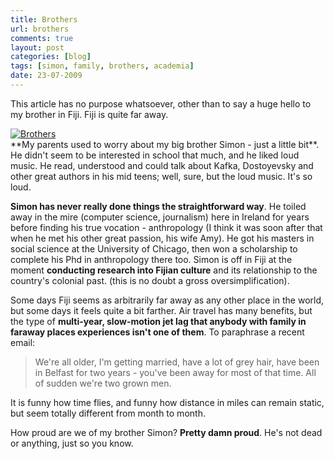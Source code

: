 ```yaml
---
title: Brothers
url: brothers
comments: true
layout: post
categories: [blog]
tags: [simon, family, brothers, academia]
date: 23-07-2009
---
```

<p class="intro">This article has no purpose whatsoever, other than to say a huge hello to my brother in Fiji. Fiji is quite far away.</p>
<a href="http://www.flickr.com/photos/paulmmay/2328279109/" title="Brothers by paulmmay, on Flickr"><img src="http://farm4.static.flickr.com/3134/2328279109_6c1a30ed62.jpg" class="flickr" alt="Brothers" /></a><br />
**My parents used to worry about my big brother Simon - just a little bit**. He didn't seem to be interested in school that much, and he liked loud music. He read, understood and could talk about Kafka, Dostoyevsky and other great authors in his mid teens; well, sure, but the loud music. It's so loud.

**Simon has never really done things the straightforward way**. He toiled away in the mire (computer science, journalism) here in Ireland for years before finding his true vocation - anthropology (I think it was soon after that when he met his other great passion, his wife Amy). He got his masters in social science at the University of Chicago, then won a scholarship to complete his Phd in anthropology there too. Simon is off in Fiji at the moment **conducting research into Fijian culture** and its relationship to the country's colonial past. (this is no doubt a gross oversimplification).

Some days Fiji seems as arbitrarily far away as any other place in the world, but some days it feels quite a bit farther. Air travel has many benefits, but the type of **multi-year, slow-motion jet lag that anybody with family in faraway places experiences isn't one of them**. To paraphrase a recent email:

<blockquote>We're all older, I'm getting married, have a lot of grey hair, have been in Belfast for two years - you've been away for most of that time. All of sudden we're two grown men.
</blockquote>

It is funny how time flies, and funny how distance in miles can remain static, but seem totally different from month to month. 

How proud are we of my brother Simon? **Pretty damn proud**. He's not dead or anything, just so you know.



